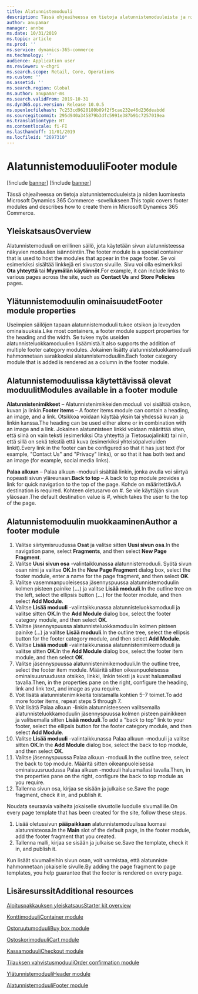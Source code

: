```yaml
---
title: Alatunnistemoduuli
description: Tässä ohjeaiheessa on tietoja alatunnistemoduuleista ja niiden muokkaamisesta Microsoft Dynamics 365 Commerce -sovelluksessa.
author: anupamar
manager: annbe
ms.date: 10/31/2019
ms.topic: article
ms.prod: ''
ms.service: dynamics-365-commerce
ms.technology: ''
audience: Application user
ms.reviewer: v-chgri
ms.search.scope: Retail, Core, Operations
ms.custom: ''
ms.assetid: ''
ms.search.region: Global
ms.author: anupamar-ms
ms.search.validFrom: 2019-10-31
ms.dyn365.ops.version: Release 10.0.5
ms.openlocfilehash: 7c253cd9620180b09f2f5cae232e46d236deabdd
ms.sourcegitcommit: 295d940a345879b3dfc5991e387b91c7257019ea
ms.translationtype: HT
ms.contentlocale: fi-FI
ms.lasthandoff: 11/01/2019
ms.locfileid: "2697310"
---
```

# <a name="footer-module"></a><span data-ttu-id="ae151-103">Alatunnistemoduuli</span><span class="sxs-lookup"><span data-stu-id="ae151-103">Footer module</span></span>  

[!include [banner](includes/preview-banner.md)]
[!include [banner](includes/banner.md)]

<span data-ttu-id="ae151-104">Tässä ohjeaiheessa on tietoja alatunnistemoduuleista ja niiden luomisesta Microsoft Dynamics 365 Commerce -sovellukseen.</span><span class="sxs-lookup"><span data-stu-id="ae151-104">This topic covers footer modules and describes how to create them in Microsoft Dynamics 365 Commerce.</span></span>

## <a name="overview"></a><span data-ttu-id="ae151-105">Yleiskatsaus</span><span class="sxs-lookup"><span data-stu-id="ae151-105">Overview</span></span>

<span data-ttu-id="ae151-106">Alatunnistemoduuli on erillinen säilö, jota käytetään sivun alatunnisteessa näkyvien moduulien isännöintiin.</span><span class="sxs-lookup"><span data-stu-id="ae151-106">The footer module is a special container that is used to host the modules that appear in the page footer.</span></span> <span data-ttu-id="ae151-107">Se voi esimerkiksi sisältää linkkejä eri sivuston sivuille. Sivu voi olla esimerkiksi **Ota yhteyttä** tai **Myymälän käytännöt**.</span><span class="sxs-lookup"><span data-stu-id="ae151-107">For example, it can include links to various pages across the site, such as **Contact Us** and **Store Policies** pages.</span></span>

## <a name="footer-module-properties"></a><span data-ttu-id="ae151-108">Ylätunnistemoduulin ominaisuudet</span><span class="sxs-lookup"><span data-stu-id="ae151-108">Footer module properties</span></span> 

<span data-ttu-id="ae151-109">Useimpien säilöjen tapaan alatunnistemoduuli tukee otsikon ja leveyden ominaisuuksia.</span><span class="sxs-lookup"><span data-stu-id="ae151-109">Like most containers, a footer module support properties for the heading and the width.</span></span> <span data-ttu-id="ae151-110">Se tukee myös useiden alatunnisteluokkamoduulien lisäämistä.</span><span class="sxs-lookup"><span data-stu-id="ae151-110">It also supports the addition of multiple footer category modules.</span></span> <span data-ttu-id="ae151-111">Jokainen lisätty alatunnisteluokkamoduuli hahmonnetaan sarakkeeksi alatunnistemoduuliin.</span><span class="sxs-lookup"><span data-stu-id="ae151-111">Each footer category module that is added is rendered as a column in the footer module.</span></span>

## <a name="modules-available-in-a-footer-module"></a><span data-ttu-id="ae151-112">Alatunnistemoduulissa käytettävissä olevat moduulit</span><span class="sxs-lookup"><span data-stu-id="ae151-112">Modules available in a footer module</span></span>

<span data-ttu-id="ae151-113">**Alatunnistenimikkeet** – Alatunnistenimikkeiden moduuli voi sisältää otsikon, kuvan ja linkin.</span><span class="sxs-lookup"><span data-stu-id="ae151-113">**Footer items** – A footer items module can contain a heading, an image, and a link.</span></span> <span data-ttu-id="ae151-114">Otsikkoa voidaan käyttää yksin tai yhdessä kuvan ja linkin kanssa.</span><span class="sxs-lookup"><span data-stu-id="ae151-114">The heading can be used either alone or in combination with an image and a link.</span></span> <span data-ttu-id="ae151-115">Jokainen alatunnisteen linkki voidaan määrittää siten, että siinä on vain teksti (esimerkiksi Ota yhteyttä ja Tietosuojalinkit) tai niin, että sillä on sekä tekstiä että kuva (esimerkiksi yhteisöpalveluiden linkit).</span><span class="sxs-lookup"><span data-stu-id="ae151-115">Every link in the footer can be configured so that it has just text (for example, "Contact Us" and "Privacy" links), or so that it has both text and an image (for example, social media links).</span></span>

<span data-ttu-id="ae151-116">**Palaa alkuun** – Palaa alkuun -moduuli sisältää linkin, jonka avulla voi siirtyä nopeasti sivun yläreunaan.</span><span class="sxs-lookup"><span data-stu-id="ae151-116">**Back to top** – A back to top module provides a link for quick navigation to the top of the page.</span></span> <span data-ttu-id="ae151-117">Kohde on määritettävä.</span><span class="sxs-lookup"><span data-stu-id="ae151-117">A destination is required.</span></span> <span data-ttu-id="ae151-118">Kohteen oletusarvo on #. Se vie käyttäjän sivun yläosaan.</span><span class="sxs-lookup"><span data-stu-id="ae151-118">The default destination value is #, which takes the user to the top of the page.</span></span>

## <a name="author-a-footer-module"></a><span data-ttu-id="ae151-119">Alatunnistemoduulin muokkaaminen</span><span class="sxs-lookup"><span data-stu-id="ae151-119">Author a footer module</span></span>

1. <span data-ttu-id="ae151-120">Valitse siirtymisruudussa **Osat** ja valitse sitten **Uusi sivun osa**.</span><span class="sxs-lookup"><span data-stu-id="ae151-120">In the navigation pane, select **Fragments**, and then select **New Page Fragment**.</span></span>
1. <span data-ttu-id="ae151-121">Valitse **Uusi sivun osa** -valintaikkunassa alatunnistemoduuli. Syötä sivun osan nimi ja valitse **OK**.</span><span class="sxs-lookup"><span data-stu-id="ae151-121">In the **New Page Fragment** dialog box, select the footer module, enter a name for the page fragment, and then select **OK**.</span></span>
1. <span data-ttu-id="ae151-122">Valitse vasemmanpuoleisessa jäsennyspuussa alatunnistemoduulin kolmen pisteen painike (**...**) ja valitse **Lisää moduuli**.</span><span class="sxs-lookup"><span data-stu-id="ae151-122">In the outline tree on the left, select the ellipsis button (**...**) for the footer module, and then select **Add Module**.</span></span>
1. <span data-ttu-id="ae151-123">Valitse **Lisää moduuli** -valintaikkunassa alatunnisteluokkamoduuli ja valitse sitten **OK**.</span><span class="sxs-lookup"><span data-stu-id="ae151-123">In the **Add Module** dialog box, select the footer category module, and then select **OK**.</span></span>
1. <span data-ttu-id="ae151-124">Valitse jäsennyspuussa alatunnisteluokkamoduulin kolmen pisteen painike (...) ja valitse **Lisää moduuli**.</span><span class="sxs-lookup"><span data-stu-id="ae151-124">In the outline tree, select the ellipsis button for the footer category module, and then select **Add Module**.</span></span>
1. <span data-ttu-id="ae151-125">Valitse **Lisää moduuli** -valintaikkunassa alatunnistenimikemoduuli ja valitse sitten **OK**.</span><span class="sxs-lookup"><span data-stu-id="ae151-125">In the **Add Module** dialog box, select the footer item module, and then select **OK**.</span></span>
1. <span data-ttu-id="ae151-126">Valitse jäsennyspuussa alatunnistenimikemoduuli.</span><span class="sxs-lookup"><span data-stu-id="ae151-126">In the outline tree, select the footer item module.</span></span> <span data-ttu-id="ae151-127">Määritä sitten oikeanpuoleisessa ominaisuusruudussa otsikko, linkki, linkin teksti ja kuvat haluamallasi tavalla.</span><span class="sxs-lookup"><span data-stu-id="ae151-127">Then, in the properties pane on the right, configure the heading, link and link text, and image as you require.</span></span>
1. <span data-ttu-id="ae151-128">Voit lisätä alatunnistenimikkeitä toistamalla kohtien 5–7 toimet.</span><span class="sxs-lookup"><span data-stu-id="ae151-128">To add more footer items, repeat steps 5 through 7.</span></span>
1. <span data-ttu-id="ae151-129">Voit lisätä Palaa alkuun -linkin alatunnisteeseen valitsemalla alatunnisteluokkamoduulin jäsennyspuussa kolmen pisteen painikkeen ja valitsemalla sitten **Lisää moduuli**.</span><span class="sxs-lookup"><span data-stu-id="ae151-129">To add a "back to top" link to your footer, select the ellipsis button for the footer category module, and then select **Add Module**.</span></span>
1. <span data-ttu-id="ae151-130">Valitse **Lisää moduuli** -valintaikkunassa Palaa alkuun -moduuli ja valitse sitten **OK**.</span><span class="sxs-lookup"><span data-stu-id="ae151-130">In the **Add Module** dialog box, select the back to top module, and then select **OK**.</span></span>
1. <span data-ttu-id="ae151-131">Valitse jäsennyspuussa Palaa alkuun -moduuli.</span><span class="sxs-lookup"><span data-stu-id="ae151-131">In the outline tree, select the back to top module.</span></span> <span data-ttu-id="ae151-132">Määritä sitten oikeanpuoleisessa ominaisuusruudussa Palaa alkuun -moduuli haluamallasi tavalla.</span><span class="sxs-lookup"><span data-stu-id="ae151-132">Then, in the properties pane on the right, configure the back to top module as you require.</span></span>
1. <span data-ttu-id="ae151-133">Tallenna sivun osa, kirjaa se sisään ja julkaise se.</span><span class="sxs-lookup"><span data-stu-id="ae151-133">Save the page fragment, check it in, and publish it.</span></span>

<span data-ttu-id="ae151-134">Noudata seuraavia vaiheita jokaiselle sivustolle luodulle sivumallille.</span><span class="sxs-lookup"><span data-stu-id="ae151-134">On every page template that has been created for the site, follow these steps.</span></span>

1. <span data-ttu-id="ae151-135">Lisää oletussivun **pääpaikkaan** alatunnistemoduulissa luomasi alatunnisteosa.</span><span class="sxs-lookup"><span data-stu-id="ae151-135">In the **Main** slot of the default page, in the footer module, add the footer fragment that you created.</span></span>
1. <span data-ttu-id="ae151-136">Tallenna malli, kirjaa se sisään ja julkaise se.</span><span class="sxs-lookup"><span data-stu-id="ae151-136">Save the template, check it in, and publish it.</span></span>

<span data-ttu-id="ae151-137">Kun lisäät sivumalleihin sivun osan, voit varmistaa, että alatunniste hahmonnetaan jokaiselle sivulle.</span><span class="sxs-lookup"><span data-stu-id="ae151-137">By adding the page fragment to page templates, you help guarantee that the footer is rendered on every page.</span></span>

## <a name="additional-resources"></a><span data-ttu-id="ae151-138">Lisäresurssit</span><span class="sxs-lookup"><span data-stu-id="ae151-138">Additional resources</span></span>

[<span data-ttu-id="ae151-139">Aloituspakkauksen yleiskatsaus</span><span class="sxs-lookup"><span data-stu-id="ae151-139">Starter kit overview</span></span>](starter-kit-overview.md)

[<span data-ttu-id="ae151-140">Konttimoduuli</span><span class="sxs-lookup"><span data-stu-id="ae151-140">Container module</span></span>](add-container-module.md)

[<span data-ttu-id="ae151-141">Ostoruutumoduuli</span><span class="sxs-lookup"><span data-stu-id="ae151-141">Buy box module</span></span>](add-buy-box.md)

[<span data-ttu-id="ae151-142">Ostoskorimoduuli</span><span class="sxs-lookup"><span data-stu-id="ae151-142">Cart module</span></span>](add-cart-module.md)

[<span data-ttu-id="ae151-143">Kassamoduuli</span><span class="sxs-lookup"><span data-stu-id="ae151-143">Checkout module</span></span>](add-checkout-module.md)

[<span data-ttu-id="ae151-144">Tilauksen vahvistusmoduuli</span><span class="sxs-lookup"><span data-stu-id="ae151-144">Order confirmation module</span></span>](order-confirmation-module.md)

[<span data-ttu-id="ae151-145">Ylätunnistemoduuli</span><span class="sxs-lookup"><span data-stu-id="ae151-145">Header module</span></span>](author-header-module.md)

[<span data-ttu-id="ae151-146">Alatunnistemoduuli</span><span class="sxs-lookup"><span data-stu-id="ae151-146">Footer module</span></span>](author-footer-module.md)
